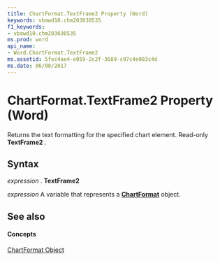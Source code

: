 ```yaml
---
title: ChartFormat.TextFrame2 Property (Word)
keywords: vbawd10.chm203030535
f1_keywords:
- vbawd10.chm203030535
ms.prod: word
api_name:
- Word.ChartFormat.TextFrame2
ms.assetid: 5fec4ae4-e059-2c2f-3689-c97c4e083c4d
ms.date: 06/08/2017
---
```



# ChartFormat.TextFrame2 Property (Word)

Returns the text formatting for the specified chart element. Read-only  **TextFrame2** .


## Syntax

 _expression_ . **TextFrame2**

 _expression_ A variable that represents a **[ChartFormat](Word.ChartFormat.md)** object.


## See also


#### Concepts


[ChartFormat Object](Word.ChartFormat.md)

